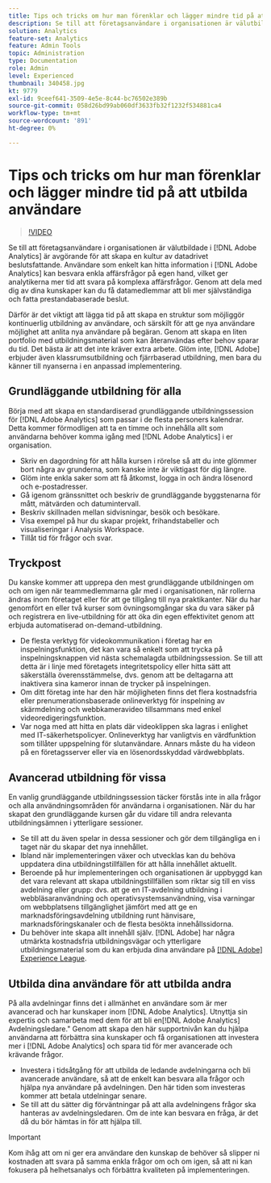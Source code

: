 ```yaml
---
title: Tips och tricks om hur man förenklar och lägger mindre tid på att utbilda användare
description: Se till att företagsanvändare i organisationen är välutbildade i [!DNL Adobe Analytics] är avgörande för att skapa en kultur av datadrivet beslutsfattande. Användare som enkelt kan hitta information i [!DNL Adobe Analytics] kan besvara enkla affärsfrågor på egen hand, vilket ger analytikerna mer tid att svara på komplexa affärsfrågor. Genom att dela med dig av dina kunskaper kan du få datamedlemmar att bli mer självständiga och fatta prestandabaserade beslut.
solution: Analytics
feature-set: Analytics
feature: Admin Tools
topic: Administration
type: Documentation
role: Admin
level: Experienced
thumbnail: 340458.jpg
kt: 9779
exl-id: 9ceef641-3509-4e5e-8c44-bc76502e389b
source-git-commit: 058d26bd99ab060df3633fb32f1232f534881ca4
workflow-type: tm+mt
source-wordcount: '891'
ht-degree: 0%

---
```


# Tips och tricks om hur man förenklar och lägger mindre tid på att utbilda användare

>[!VIDEO](https://video.tv.adobe.com/v/340458/?quality=12&learn=on)

Se till att företagsanvändare i organisationen är välutbildade i [!DNL Adobe Analytics] är avgörande för att skapa en kultur av datadrivet beslutsfattande. Användare som enkelt kan hitta information i [!DNL Adobe Analytics] kan besvara enkla affärsfrågor på egen hand, vilket ger analytikerna mer tid att svara på komplexa affärsfrågor. Genom att dela med dig av dina kunskaper kan du få datamedlemmar att bli mer självständiga och fatta prestandabaserade beslut.

Därför är det viktigt att lägga tid på att skapa en struktur som möjliggör kontinuerlig utbildning av användare, och särskilt för att ge nya användare möjlighet att anlita nya användare på begäran. Genom att skapa en liten portfolio med utbildningsmaterial som kan återanvändas efter behov sparar du tid. Det bästa är att det inte kräver extra arbete. Glöm inte, [!DNL Adobe] erbjuder även klassrumsutbildning och fjärrbaserad utbildning, men bara du känner till nyanserna i en anpassad implementering.


## Grundläggande utbildning för alla

Börja med att skapa en standardiserad grundläggande utbildningssession för [!DNL Adobe Analytics] som passar i de flesta personers kalendrar. Detta kommer förmodligen att ta en timme och innehålla allt som användarna behöver komma igång med [!DNL Adobe Analytics] i er organisation.

* Skriv en dagordning för att hålla kursen i rörelse så att du inte glömmer bort några av grunderna, som kanske inte är viktigast för dig längre.
* Glöm inte enkla saker som att få åtkomst, logga in och ändra lösenord och e-postadresser.
* Gå igenom gränssnittet och beskriv de grundläggande byggstenarna för mått, mätvärden och datumintervall.
* Beskriv skillnaden mellan sidvisningar, besök och besökare.
* Visa exempel på hur du skapar projekt, frihandstabeller och visualiseringar i Analysis Workspace.
* Tillåt tid för frågor och svar.

## Tryckpost

Du kanske kommer att upprepa den mest grundläggande utbildningen om och om igen när teammedlemmarna går med i organisationen, när rollerna ändras inom företaget eller för att ge tillgång till nya praktikanter. När du har genomfört en eller två kurser som övningsomgångar ska du vara säker på och registrera en live-utbildning för att öka din egen effektivitet genom att erbjuda automatiserad on-demand-utbildning.

* De flesta verktyg för videokommunikation i företag har en inspelningsfunktion, det kan vara så enkelt som att trycka på inspelningsknappen vid nästa schemalagda utbildningssession. Se till att detta är i linje med företagets integritetspolicy eller hitta sätt att säkerställa överensstämmelse, dvs. genom att be deltagarna att inaktivera sina kameror innan de trycker på inspelningen.
* Om ditt företag inte har den här möjligheten finns det flera kostnadsfria eller prenumerationsbaserade onlineverktyg för inspelning av skärmdelning och webbkameravideo tillsammans med enkel videoredigeringsfunktion.
* Var noga med att hitta en plats där videoklippen ska lagras i enlighet med IT-säkerhetspolicyer. Onlineverktyg har vanligtvis en värdfunktion som tillåter uppspelning för slutanvändare. Annars måste du ha videon på en företagsserver eller via en lösenordsskyddad värdwebbplats.

## Avancerad utbildning för vissa

En vanlig grundläggande utbildningssession täcker förstås inte in alla frågor och alla användningsområden för användarna i organisationen. När du har skapat den grundläggande kursen går du vidare till andra relevanta utbildningsämnen i ytterligare sessioner.

* Se till att du även spelar in dessa sessioner och gör dem tillgängliga en i taget när du skapar det nya innehållet.
* Ibland när implementeringen växer och utvecklas kan du behöva uppdatera dina utbildningstillfällen för att hålla innehållet aktuellt.
* Beroende på hur implementeringen och organisationen är uppbyggd kan det vara relevant att skapa utbildningstillfällen som riktar sig till en viss avdelning eller grupp: dvs. att ge en IT-avdelning utbildning i webbläsaranvändning och operativsystemsanvändning, visa varningar om webbplatsens tillgänglighet jämfört med att ge en marknadsföringsavdelning utbildning runt hänvisare, marknadsföringskanaler och de flesta besökta innehållssidorna.
* Du behöver inte skapa allt innehåll själv. [!DNL Adobe] har några utmärkta kostnadsfria utbildningsvägar och ytterligare utbildningsmaterial som du kan erbjuda dina användare på [[!DNL Adobe] Experience League](https://experienceleague.adobe.com/docs/analytics.html?lang=sv).



## Utbilda dina användare för att utbilda andra

På alla avdelningar finns det i allmänhet en användare som är mer avancerad och har kunskaper inom [!DNL Adobe Analytics]. Utnyttja sin expertis och samarbeta med dem för att bli en[!DNL Adobe Analytics] Avdelningsledare.&quot; Genom att skapa den här supportnivån kan du hjälpa användarna att förbättra sina kunskaper och få organisationen att investera mer i [!DNL Adobe Analytics] och spara tid för mer avancerade och krävande frågor.

* Investera i tidsåtgång för att utbilda de ledande avdelningarna och bli avancerade användare, så att de enkelt kan besvara alla frågor och hjälpa nya användare på avdelningen. Den här tiden som investeras kommer att betala utdelningar senare.
* Se till att du sätter dig förväntningar på att alla avdelningens frågor ska hanteras av avdelningsledaren. Om de inte kan besvara en fråga, är det då du bör hämtas in för att hjälpa till.

>[!IMPORTANT]
>
>Kom ihåg att om ni ger era användare den kunskap de behöver så slipper ni kostnaden att svara på samma enkla frågor om och om igen, så att ni kan fokusera på helhetsanalys och förbättra kvaliteten på implementeringen.
